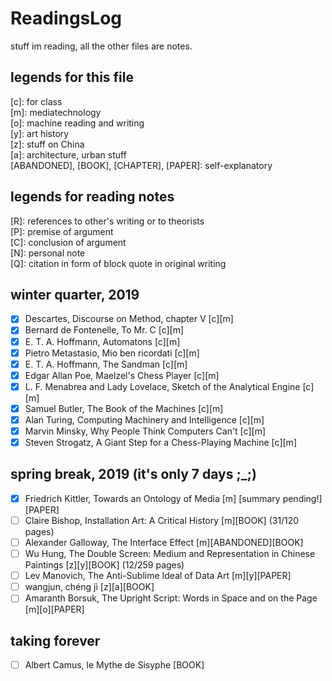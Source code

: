 # ReadingsLog
stuff im reading, all the other files are notes.
## legends for this file
 [c]: for class</br>
 [m]: mediatechnology</br>
 [o]: machine reading and writing</br>
 [y]: art history</br>
 [z]: stuff on China</br>
 [a]: architecture, urban stuff</br>
 [ABANDONED], [BOOK], [CHAPTER], [PAPER]: self-explanatory
## legends for reading notes
 [R]: references to other's writing or to theorists</br>
 [P]: premise of argument</br>
 [C]: conclusion of argument</br>
 [N]: personal note</br>
 [Q]: citation in form of block quote in original writing</br>
## winter quarter, 2019
- [x] Descartes, Discourse on Method, chapter V [c][m]
- [x] Bernard de Fontenelle, To Mr. C [c][m] 
- [x] E. T. A. Hoffmann, Automatons [c][m] 
- [x] Pietro Metastasio, Mio ben ricordati [c][m]
- [x] E. T. A. Hoffmann, The Sandman [c][m]
- [x] Edgar Allan Poe, Maelzel's Chess Player [c][m]
- [x] L. F. Menabrea and Lady Lovelace, Sketch of the Analytical Engine [c][m]
- [x] Samuel Butler, The Book of the Machines [c][m]
- [x] Alan Turing, Computing Machinery and Intelligence [c][m]
- [x] Marvin Minsky, Why People Think Computers Can't [c][m]
- [x] Steven Strogatz, A Giant Step for a Chess-Playing Machine [c][m]
## spring break, 2019 (it's only 7 days ;_;)
- [x] Friedrich Kittler, Towards an Ontology of Media [m] [summary pending!][PAPER]
- [ ] Claire Bishop, Installation Art: A Critical History [m][BOOK] (31/120 pages)
- [ ] Alexander Galloway, The Interface Effect [m][ABANDONED][BOOK] 
- [ ] Wu Hung, The Double Screen: Medium and Representation in Chinese Paintings [z][y][BOOK] (12/259 pages)
- [ ] Lev Manovich, The Anti-Sublime Ideal of Data Art [m][y][PAPER]
- [ ] wangjun, chéng jì [z][a][BOOK]
- [ ] Amaranth Borsuk, The Upright Script: Words in Space and on the Page [m][o][PAPER]
## taking forever
- [ ] Albert Camus, le Mythe de Sisyphe [BOOK]

